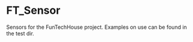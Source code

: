FT_Sensor
=========

Sensors for the FunTechHouse project.
Examples on use can be found in the test dir.
